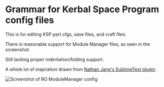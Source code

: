 # Grammar for Kerbal Space Program config files

This is for editing KSP part cfgs, save files, and craft files.

There is reasonable support for Module Manager files, as seen in the screenshot.

Still lacking proper indentation/folding support.

A whole lot of inspiration drawn from [Nathan Jang's SublimeText plugin](https://github.com/NathanJang/KSP-tmLanguage).

![Screenshot of RO ModuleManager config](https://raw.githubusercontent.com/gertsonderby/kerbal-config/master/RO_snippet.png)
